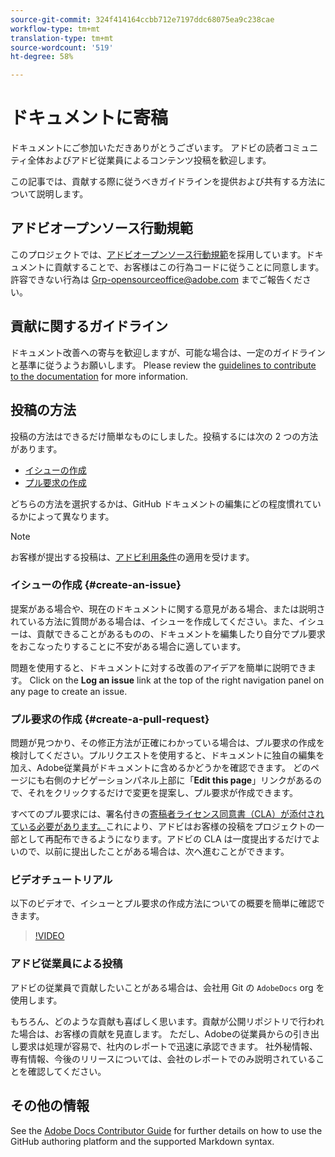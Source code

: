 ```yaml
---
source-git-commit: 324f414164ccbb712e7197ddc68075ea9c238cae
workflow-type: tm+mt
translation-type: tm+mt
source-wordcount: '519'
ht-degree: 58%

---
```

# ドキュメントに寄稿

ドキュメントにご参加いただきありがとうございます。 アドビの読者コミュニティ全体およびアドビ従業員によるコンテンツ投稿を歓迎します。

この記事では、貢献する際に従うべきガイドラインを提供および共有する方法について説明します。

## アドビオープンソース行動規範

このプロジェクトでは、[アドビオープンソース行動規範](code-of-conduct.md)を採用しています。ドキュメントに貢献することで、お客様はこの行為コードに従うことに同意します。 許容できない行為は [Grp-opensourceoffice@adobe.com](mailto:Grp-opensourceoffice@adobe.com) までご報告ください。

## 貢献に関するガイドライン

ドキュメント改善への寄与を歓迎しますが、可能な場合は、一定のガイドラインと基準に従うようお願いします。 Please review the [guidelines to contribute to the documentation](guidelines.md) for more information.

## 投稿の方法

投稿の方法はできるだけ簡単なものにしました。投稿するには次の 2 つの方法があります。

* [イシューの作成](#create-an-issue)
* [プル要求の作成](#create-a-pull-request)

どちらの方法を選択するかは、GitHub ドキュメントの編集にどの程度慣れているかによって異なります。

>[!NOTE]
>
>お客様が提出する投稿は、[アドビ利用条件](https://www.adobe.com/jp/legal/terms.html)の適用を受けます。

### イシューの作成 {#create-an-issue}

提案がある場合や、現在のドキュメントに関する意見がある場合、または説明されている方法に質問がある場合は、イシューを作成してください。また、イシューは、貢献できることがあるものの、ドキュメントを編集したり自分でプル要求をおこなったりすることに不安がある場合に適しています。

問題を使用すると、ドキュメントに対する改善のアイデアを簡単に説明できます。 Click on the **Log an issue** link at the top of the right navigation panel on any page to create an issue.

### プル要求の作成 {#create-a-pull-request}

問題が見つかり、その修正方法が正確にわかっている場合は、プル要求の作成を検討してください。プルリクエストを使用すると、ドキュメントに独自の編集を加え、Adobe従業員がドキュメントに含めるかどうかを確認できます。 どのページにも右側のナビゲーションパネル上部に「**Edit this page**」リンクがあるので、それをクリックするだけで変更を提案し、プル要求が作成できます。

すべてのプル要求には、署名付きの[寄稿者ライセンス同意書（CLA）が添付されている必要があります。](https://opensource.adobe.com/cla.html)これにより、アドビはお客様の投稿をプロジェクトの一部として再配布できるようになります。アドビの CLA は一度提出するだけでよいので、以前に提出したことがある場合は、次へ進むことができます。

### ビデオチュートリアル

以下のビデオで、イシューとプル要求の作成方法についての概要を簡単に確認できます。

>[!VIDEO](https://video.tv.adobe.com/v/27069)

### アドビ従業員による投稿

アドビの従業員で貢献したいことがある場合は、会社用 Git の `AdobeDocs` org を使用します。

もちろん、どのような貢献も喜ばしく思います。貢献が公開リポジトリで行われた場合は、お客様の貢献を見直します。 ただし、Adobeの従業員からの引き出し要求は処理が容易で、社内のレポートで迅速に承認できます。 社外秘情報、専有情報、今後のリリースについては、会社のレポートでのみ説明されていることを確認してください。

## その他の情報

See the [Adobe Docs Contributor Guide](https://docs.adobe.com/help/en/contributor/contributor-guide/introduction.html) for further details on how to use the GitHub authoring platform and the supported Markdown syntax.
